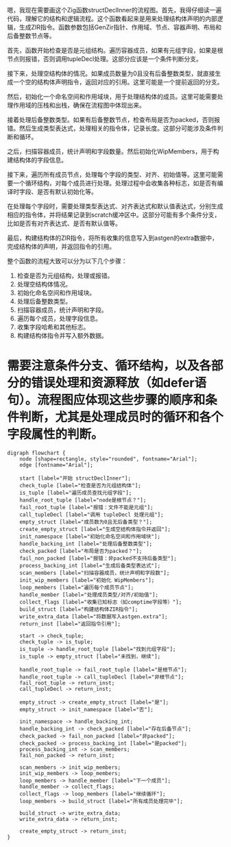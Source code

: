 嗯，我现在需要画这个Zig函数structDeclInner的流程图。首先，我得仔细读一遍代码，理解它的结构和逻辑流程。这个函数看起来是用来处理结构体声明的内部逻辑，生成ZIR指令。函数参数包括GenZir指针、作用域、节点、容器声明、布局和后备整数节点等。

首先，函数开始检查是否是元组结构。遍历容器成员，如果有元组字段，如果是根节点则报错，否则调用tupleDecl处理。这部分应该是一个条件判断分支。

接下来，处理空结构体的情况。如果成员数量为0且没有后备整数类型，就直接生成一个空的结构体声明指令，返回对应的引用。这里可能是一个提前返回的分支。

然后，初始化一个命名空间和作用域块，用于处理结构体的成员。这里可能需要处理作用域的压栈和出栈，确保在流程图中体现出来。

接着处理后备整数类型。如果有后备整数节点，检查布局是否为packed，否则报错。然后生成类型表达式，处理相关的指令体，记录长度。这部分可能涉及条件判断和循环。

之后，扫描容器成员，统计声明和字段数量。然后初始化WipMembers，用于构建结构体的字段信息。

接下来，遍历所有成员节点，处理每个字段的类型、对齐、初始值等。这里可能需要一个循环结构，对每个成员进行处理。处理过程中会收集各种标志，如是否有编译时字段、是否有默认初始化等。

在处理每个字段时，需要处理类型表达式、对齐表达式和默认值表达式，分别生成相应的指令体，并将结果记录到scratch缓冲区中。这部分可能有多个条件分支，比如是否有对齐表达式、是否有默认值等。

最后，构建结构体的ZIR指令，将所有收集的信息写入到astgen的extra数据中，完成结构体的声明，并返回指令的引用。

整个函数的流程大致可以分为以下几个步骤：
1. 检查是否为元组结构，处理或报错。
2. 处理空结构体情况。
3. 初始化命名空间和作用域块。
4. 处理后备整数类型。
5. 扫描容器成员，统计声明和字段。
6. 遍历每个成员，处理字段信息。
7. 收集字段哈希和其他标志。
8. 构建结构体指令并写入额外数据。

需要注意条件分支、循环结构，以及各部分的错误处理和资源释放（如defer语句）。流程图应体现这些步骤的顺序和条件判断，尤其是处理成员时的循环和各个字段属性的判断。
================================================
```graphviz
digraph flowchart {
    node [shape=rectangle, style="rounded", fontname="Arial"];
    edge [fontname="Arial"];

    start [label="开始 structDeclInner"];
    check_tuple [label="检查是否为元组结构体"];
    is_tuple [label="遍历成员查找元组字段"];
    handle_root_tuple [label="node是根节点？"];
    fail_root_tuple [label="报错：文件不能是元组"];
    call_tupleDecl [label="调用 tupleDecl 处理元组"];
    empty_struct [label="成员数为0且无后备类型？"];
    create_empty_struct [label="生成空结构体指令并返回"];
    init_namespace [label="初始化命名空间和作用域块"];
    handle_backing_int [label="处理后备整数类型"];
    check_packed [label="布局是否为packed？"];
    fail_non_packed [label="报错：非packed不支持后备类型"];
    process_backing_int [label="生成后备类型表达式"];
    scan_members [label="扫描容器成员，统计声明和字段数"];
    init_wip_members [label="初始化 WipMembers"];
    loop_members [label="遍历每个成员节点"];
    handle_member [label="处理成员类型/对齐/初始值"];
    collect_flags [label="收集已知标志（如comptime字段等）"];
    build_struct [label="构建结构体ZIR指令"];
    write_extra_data [label="将数据写入astgen.extra"];
    return_inst [label="返回指令引用"];

    start -> check_tuple;
    check_tuple -> is_tuple;
    is_tuple -> handle_root_tuple [label="找到元组字段"];
    is_tuple -> empty_struct [label="未找到，继续"];

    handle_root_tuple -> fail_root_tuple [label="是根节点"];
    handle_root_tuple -> call_tupleDecl [label="非根节点"];
    fail_root_tuple -> return_inst;
    call_tupleDecl -> return_inst;

    empty_struct -> create_empty_struct [label="是"];
    empty_struct -> init_namespace [label="否"];

    init_namespace -> handle_backing_int;
    handle_backing_int -> check_packed [label="存在后备节点"];
    check_packed -> fail_non_packed [label="非packed"];
    check_packed -> process_backing_int [label="是packed"];
    process_backing_int -> scan_members;
    fail_non_packed -> return_inst;

    scan_members -> init_wip_members;
    init_wip_members -> loop_members;
    loop_members -> handle_member [label="下一个成员"];
    handle_member -> collect_flags;
    collect_flags -> loop_members [label="继续循环"];
    loop_members -> build_struct [label="所有成员处理完毕"];

    build_struct -> write_extra_data;
    write_extra_data -> return_inst;

    create_empty_struct -> return_inst;
}
```